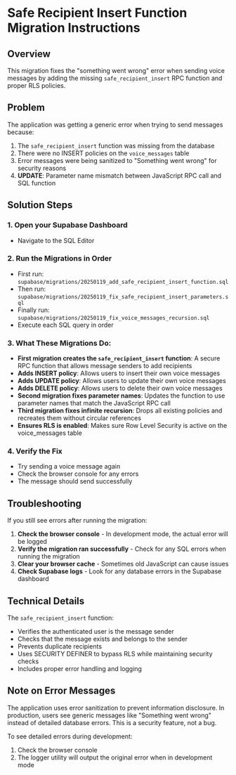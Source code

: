 # Safe Recipient Insert Function Migration Instructions

## Overview
This migration fixes the "something went wrong" error when sending voice messages by adding the missing `safe_recipient_insert` RPC function and proper RLS policies.

## Problem
The application was getting a generic error when trying to send messages because:
1. The `safe_recipient_insert` function was missing from the database
2. There were no INSERT policies on the `voice_messages` table
3. Error messages were being sanitized to "Something went wrong" for security reasons
4. **UPDATE**: Parameter name mismatch between JavaScript RPC call and SQL function

## Solution Steps

### 1. Open your Supabase Dashboard
   - Navigate to the SQL Editor

### 2. Run the Migrations in Order
   - First run: `supabase/migrations/20250119_add_safe_recipient_insert_function.sql`
   - Then run: `supabase/migrations/20250119_fix_safe_recipient_insert_parameters.sql`
   - Finally run: `supabase/migrations/20250119_fix_voice_messages_recursion.sql`
   - Execute each SQL query in order

### 3. What These Migrations Do:
   - **First migration creates the `safe_recipient_insert` function**: A secure RPC function that allows message senders to add recipients
   - **Adds INSERT policy**: Allows users to insert their own voice messages
   - **Adds UPDATE policy**: Allows users to update their own voice messages  
   - **Adds DELETE policy**: Allows users to delete their own voice messages
   - **Second migration fixes parameter names**: Updates the function to use parameter names that match the JavaScript RPC call
   - **Third migration fixes infinite recursion**: Drops all existing policies and recreates them without circular references
   - **Ensures RLS is enabled**: Makes sure Row Level Security is active on the voice_messages table

### 4. Verify the Fix
   - Try sending a voice message again
   - Check the browser console for any errors
   - The message should send successfully

## Troubleshooting

If you still see errors after running the migration:

1. **Check the browser console** - In development mode, the actual error will be logged
2. **Verify the migration ran successfully** - Check for any SQL errors when running the migration
3. **Clear your browser cache** - Sometimes old JavaScript can cause issues
4. **Check Supabase logs** - Look for any database errors in the Supabase dashboard

## Technical Details

The `safe_recipient_insert` function:
- Verifies the authenticated user is the message sender
- Checks that the message exists and belongs to the sender
- Prevents duplicate recipients
- Uses SECURITY DEFINER to bypass RLS while maintaining security checks
- Includes proper error handling and logging

## Note on Error Messages

The application uses error sanitization to prevent information disclosure. In production, users see generic messages like "Something went wrong" instead of detailed database errors. This is a security feature, not a bug.

To see detailed errors during development:
1. Check the browser console
2. The logger utility will output the original error when in development mode